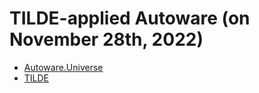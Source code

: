 # TILDE-applied Autoware (on November 28th, 2022)
- [Autoware.Universe](https://github.com/autowarefoundation/autoware.universe)
- [TILDE](https://github.com/tier4/TILDE/tree/master/doc)
